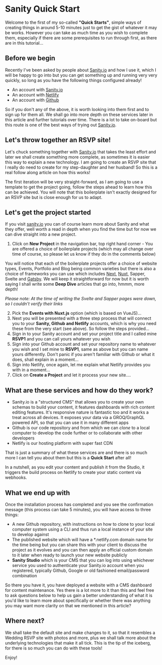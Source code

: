 # Sanity Quick Start

Welcome to the first of my so-called **"Quick Starts"**, simple ways of creating things in around 5-10 minutes just to get the gist of whatever it may be works. However you can take as much time as you wish to complete them, especially if there are some prerequisites to run through first, as there are in this tutorial...

## Before we begin

Recently I've been asked by people about [Sanity.io](https://sanity.io) and how I use it, which I will be happy to go into but you can get something up and running very very quickly, so long as you have the following things configured already!

- An account with [Sanity.io](https://sanity.io)
- An account with [Netlify](https://netlify.com)
- An account with [Github](https://github.com)

So if you don't any of the above, it is worth looking into them first and to sign up for them all. We shall go into more depth on these services later in this article and further tutorials over time. There is a lot to take on-board but this route is one of the best ways of trying out [Sanity.io](https://sanity.io).

## Let's throw together an RSVP site!

Let's chuck something together with [Sanity.io](https://sanity.io) that takes the least effort and later we shall create something more complete, as sometimes it is easier this way to explain a new technology. I am going to create an RSVP site that I really do need to create for my step-daughter and her husband! So this is a real follow along article on how this works! 

The first iteration will be very straight-forward, as I am going to use a template to get the project going, follow the steps ahead to learn how this can be achieved. You will note that this boilerplate isn't exactly designed for an RSVP site but is close enough for us to adapt.

## Let's get the project started

If you visit [sanity.io](https://sanity.io) you can of course learn more about Sanity and what they offer, well worth a read in depth when you find the time but for now we can dive straight into a new project.

1. Click on **New Project** in the navigation bar, top right hand corner - You are offered a choice of boilerplate projects (which may all change over time of course, so please let us know if they do in the comments below)

You will notice that each of the boilerplate projects offer a choice of website types, Events, Portfolio and Blog being common varieties but there is also a choice of frameworks you can use which includes [Next](https://nextjs.org), [Nuxt](https://nuxtjs.org), Sapper, Svelte and [Gatsby](https://www.gatsbyjs.org). We will keep it straightforward for now but it is worth saying I shall write some **Deep Dive** articles that go into, hmmm, more depth! 

_Please note: At the time of writing the Svelte and Sapper pages were down, so I couldn't verify their links_

2. Pick the **Events with Nuxt.js** option (which is based on VueJS)...
3. Next you will be presented with a three step process that will connect you to your __Sanity, Github and Netlify__ accounts, which is why you need these from the very start (see above). So follow the steps provided...
4. Sign in to your Sanity account and set your project title and I called mine __RSVP1__ and you can call yours whatever you wish
5. Sign into your Github account and set your repository name to whatever you wish and I set mine to __RSVP1__, same as above but you can name yours differently. Don't panic if you aren't familiar with Github or what it does, shall explain in a moment...
6. Sign into Netlify, once again, let me explain what Netlify provides you with in a moment...
7. Click on **Create a Project** and let it process your new site....

## What are these services and how do they work?

- Sanity.io is a "structured CMS" that allows you to create your own schemas to build your content, it features dashboards with rich content editing features. It's responsive nature is fantastic too and it works a treat across all devices. It exposes your data via a GROQ/GraphQL powered API, so that you can use it in many different apps
- Github is our code repository and from which we can _clone_ to a local computer to develop the code further or to collaborate with other developers
- Netlify is our hosting platform with super fast CDN

That is just a summary of what these services are and there is so much more I can tell you about them but this is a __Quick Start__ after all!

In a nutshell, as you edit your content and publish it from the Studio, it triggers the build process on Netlify to create your static content via webhooks. 

## What we end up with 

Once the installation process has completed and you see the confirmation message (this process can take 5 minutes), you will have access to three things:

- A new Github repository, with instructions on how to clone to your local computer system using a CLI and thus run a local instance of your site to develop against
- The published website which will have a *.netlify.com domain name for the time being but you can share this with your client to discuss the project as it evolves and you can then apply an official custom domain to it later when ready to launch your new website publicly
- __Sanity Studio__ which is your CMS that you can log into using whichever service you used to authenticate your Sanity.io account when you registered, typically Github, Google or old fashioned email/password combination

So there you have it, you have deployed a website with a CMS dashboard for content maintenance. Yes there is a lot more to it than this and feel free to ask questions below to help us gain a better understanding of what it is you'd like to learn more about specifically or whether there was anything you may want more clarity on that we mentioned in this article?

## Where next?

We shall take the default site and make changes to it, so that it resembles a Wedding RSVP site with photos and more, plus we shall talk more about the underlying technologies that make it all tick. This is the tip of the iceberg, for there is so much you can do with these tools!

Enjoy!

